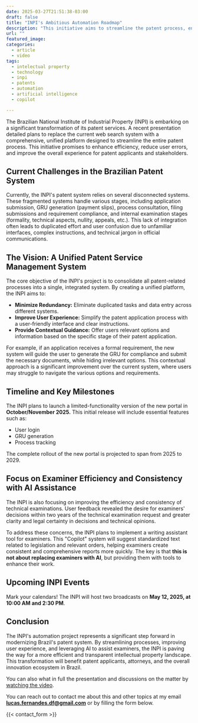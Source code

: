 ```yaml
---
date: 2025-03-27T21:51:38-03:00
draft: false
title: "INPI's Ambitious Automation Roadmap"
description: "This initiative aims to streamline the patent process, enhance user experience, and improve the efficiency of patent examiners."
url: ""
featured_image: 
categories:
  - article
  - video
tags:
  - intelectual property
  - technology
  - inpi
  - patents
  - automation
  - artificial intelligence
  - copilot

---
```




The Brazilian National Institute of Industrial Property (INPI) is embarking on a significant transformation of its patent services. A recent presentation detailed plans to replace the current web search system with a comprehensive, unified platform designed to streamline the entire patent process. This initiative promises to enhance efficiency, reduce user errors, and improve the overall experience for patent applicants and stakeholders.

## Current Challenges in the Brazilian Patent System

Currently, the INPI's patent system relies on several disconnected systems. These fragmented systems handle various stages, including application submission, GRU generation (payment slips), process consultation, filing submissions and requirement compliance, and internal examination stages (formality, technical aspects, nullity, appeals, etc.). This lack of integration often leads to duplicated effort and user confusion due to unfamiliar interfaces, complex instructions, and technical jargon in official communications.

## The Vision: A Unified Patent Service Management System

The core objective of the INPI's project is to consolidate all patent-related processes into a single, integrated system. By creating a unified platform, the INPI aims to:

* **Minimize Redundancy:** Eliminate duplicated tasks and data entry across different systems.
* **Improve User Experience:** Simplify the patent application process with a user-friendly interface and clear instructions.
* **Provide Contextual Guidance:** Offer users relevant options and information based on the specific stage of their patent application.

For example, if an application receives a formal requirement, the new system will guide the user to generate the GRU for compliance and submit the necessary documents, while hiding irrelevant options. This contextual approach is a significant improvement over the current system, where users may struggle to navigate the various options and requirements.

## Timeline and Key Milestones

The INPI plans to launch a limited-functionality version of the new portal in **October/November 2025.** This initial release will include essential features such as:

* User login
* GRU generation
* Process tracking

The complete rollout of the new portal is projected to span from 2025 to 2029.

## Focus on Examiner Efficiency and Consistency with AI Assistance

The INPI is also focusing on improving the efficiency and consistency of technical examinations. User feedback revealed the desire for examiners' decisions within two years of the technical examination request and greater clarity and legal certainty in decisions and technical opinions.

To address these concerns, the INPI plans to implement a writing assistant tool for examiners. This "Copilot" system will suggest standardized text related to legislation and relevant orders, helping examiners create consistent and comprehensive reports more quickly. The key is that **this is not about replacing examiners with AI**, but providing them with tools to enhance their work.

## Upcoming INPI Events

Mark your calendars! The INPI will host two broadcasts on **May 12, 2025, at 10:00 AM and 2:30 PM**.

## Conclusion

The INPI's automation project represents a significant step forward in modernizing Brazil's patent system. By streamlining processes, improving user experience, and leveraging AI to assist examiners, the INPI is paving the way for a more efficient and transparent intellectual property landscape. This transformation will benefit patent applicants, attorneys, and the overall innovation ecosystem in Brazil.

You can also what in full the presentation and discussions on the matter by [watching the video](https://www.youtube.com/watch?v=OAXyPg1TsiQ).

You can reach out to contact me about this and other topics at my email **<lucas.fernandes.df@gmail.com>** or by filling the form below.

{{< contact_form >}}
